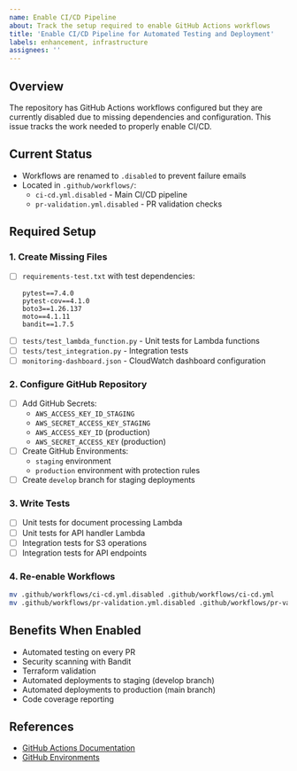 ```yaml
---
name: Enable CI/CD Pipeline
about: Track the setup required to enable GitHub Actions workflows
title: 'Enable CI/CD Pipeline for Automated Testing and Deployment'
labels: enhancement, infrastructure
assignees: ''
---
```


## Overview
The repository has GitHub Actions workflows configured but they are currently disabled due to missing dependencies and configuration. This issue tracks the work needed to properly enable CI/CD.

## Current Status
- Workflows are renamed to `.disabled` to prevent failure emails
- Located in `.github/workflows/`:
  - `ci-cd.yml.disabled` - Main CI/CD pipeline
  - `pr-validation.yml.disabled` - PR validation checks

## Required Setup

### 1. Create Missing Files
- [ ] `requirements-test.txt` with test dependencies:
  ```
  pytest==7.4.0
  pytest-cov==4.1.0
  boto3==1.26.137
  moto==4.1.11
  bandit==1.7.5
  ```
- [ ] `tests/test_lambda_function.py` - Unit tests for Lambda functions
- [ ] `tests/test_integration.py` - Integration tests
- [ ] `monitoring-dashboard.json` - CloudWatch dashboard configuration

### 2. Configure GitHub Repository
- [ ] Add GitHub Secrets:
  - `AWS_ACCESS_KEY_ID_STAGING`
  - `AWS_SECRET_ACCESS_KEY_STAGING`
  - `AWS_ACCESS_KEY_ID` (production)
  - `AWS_SECRET_ACCESS_KEY` (production)
- [ ] Create GitHub Environments:
  - `staging` environment
  - `production` environment with protection rules
- [ ] Create `develop` branch for staging deployments

### 3. Write Tests
- [ ] Unit tests for document processing Lambda
- [ ] Unit tests for API handler Lambda
- [ ] Integration tests for S3 operations
- [ ] Integration tests for API endpoints

### 4. Re-enable Workflows
```bash
mv .github/workflows/ci-cd.yml.disabled .github/workflows/ci-cd.yml
mv .github/workflows/pr-validation.yml.disabled .github/workflows/pr-validation.yml
```

## Benefits When Enabled
- Automated testing on every PR
- Security scanning with Bandit
- Terraform validation
- Automated deployments to staging (develop branch)
- Automated deployments to production (main branch)
- Code coverage reporting

## References
- [GitHub Actions Documentation](https://docs.github.com/en/actions)
- [GitHub Environments](https://docs.github.com/en/actions/deployment/targeting-different-environments/using-environments-for-deployment)